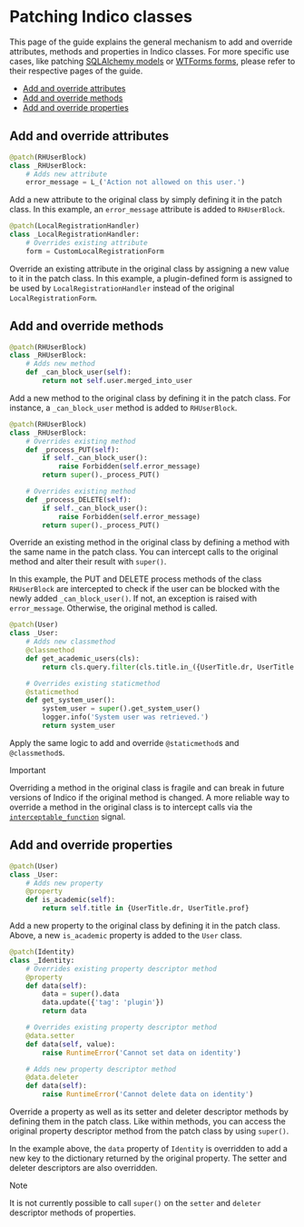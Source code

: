 # Patching Indico classes

This page of the guide explains the general mechanism to add and override attributes, methods and properties in Indico classes. For more specific use cases, like patching [SQLAlchemy models](./models.md) or [WTForms forms](./forms.md), please refer to their respective pages of the guide.

- [Add and override attributes](#add-and-override-attributes)
- [Add and override methods](#add-and-override-methods)
- [Add and override properties](#add-and-override-properties)

## Add and override attributes

```python
@patch(RHUserBlock)
class _RHUserBlock:
    # Adds new attribute
    error_message = L_('Action not allowed on this user.')
```

Add a new attribute to the original class by simply defining it in the patch class. In this example, an `error_message` attribute is added to `RHUserBlock`.

```python
@patch(LocalRegistrationHandler)
class _LocalRegistrationHandler:
    # Overrides existing attribute
    form = CustomLocalRegistrationForm
```

Override an existing attribute in the original class by assigning a new value to it in the patch class. In this example, a plugin-defined form is assigned to be used by `LocalRegistrationHandler` instead of the original `LocalRegistrationForm`.

## Add and override methods

```python
@patch(RHUserBlock)
class _RHUserBlock:
    # Adds new method
    def _can_block_user(self):
        return not self.user.merged_into_user
```

Add a new method to the original class by defining it in the patch class. For instance, a `_can_block_user` method is added to `RHUserBlock`.

```python
@patch(RHUserBlock)
class _RHUserBlock:
    # Overrides existing method
    def _process_PUT(self):
        if self._can_block_user():
            raise Forbidden(self.error_message)
        return super()._process_PUT()

    # Overrides existing method
    def _process_DELETE(self):
        if self._can_block_user():
            raise Forbidden(self.error_message)
        return super()._process_PUT()
```

Override an existing method in the original class by defining a method with the same name in the patch class. You can intercept calls to the original method and alter their result with `super()`.

In this example, the PUT and DELETE process methods of the class `RHUserBlock` are intercepted to check if the user can be blocked with the newly added `_can_block_user()`. If not, an exception is raised with `error_message`. Otherwise, the original method is called.

```python
@patch(User)
class _User:
    # Adds new classmethod
    @classmethod
    def get_academic_users(cls):
        return cls.query.filter(cls.title.in_({UserTitle.dr, UserTitle.prof}))

    # Overrides existing staticmethod
    @staticmethod
    def get_system_user():
        system_user = super().get_system_user()
        logger.info('System user was retrieved.')
        return system_user
```

Apply the same logic to add and override `@staticmethod`s and `@classmethod`s.

> [!IMPORTANT]
> Overriding a method in the original class is fragile and can break in future versions of Indico if the original method is changed. A more reliable way to override a method in the original class is to intercept calls via the [`interceptable_function`](https://github.com/indico/indico/blob/v3.2.8/indico/core/signals/plugin.py#L121) signal.

## Add and override properties

```python
@patch(User)
class _User:
    # Adds new property
    @property
    def is_academic(self):
        return self.title in {UserTitle.dr, UserTitle.prof}
```

Add a new property to the original class by defining it in the patch class. Above, a new `is_academic` property is added to the `User` class.

```python
@patch(Identity)
class _Identity:
    # Overrides existing property descriptor method
    @property
    def data(self):
        data = super().data
        data.update({'tag': 'plugin'})
        return data

    # Overrides existing property descriptor method
    @data.setter
    def data(self, value):
        raise RuntimeError('Cannot set data on identity')

    # Adds new property descriptor method
    @data.deleter
    def data(self):
        raise RuntimeError('Cannot delete data on identity')
```

Override a property as well as its setter and deleter descriptor methods by defining them in the patch class. Like within methods, you can access the original property descriptor method from the patch class by using `super()`.

In the example above, the `data` property of `Identity` is overridden to add a new key to the dictionary returned by the original property. The setter and deleter descriptors are also overridden.

> [!NOTE]
> It is not currently possible to call `super()` on the `setter` and `deleter` descriptor methods of properties.
